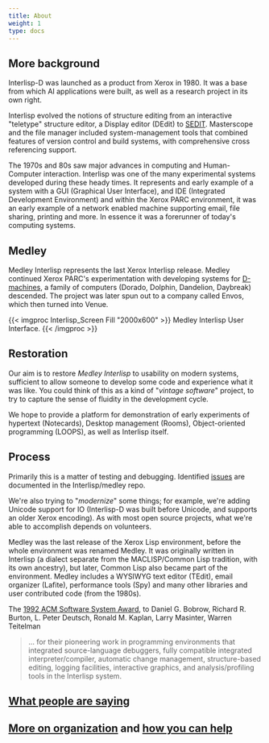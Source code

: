 ```yaml
---
title: About
weight: 1
type: docs
---
```

## More background

Interlisp-D was launched as a product from Xerox in 1980. It was a base from which AI applications were built, as well as a research project in its own right.

Interlisp evolved the notions of structure editing from an interactive "teletype" structure editor, a Display editor (DEdit) to [SEDIT](https://www.youtube.com/watch?v=2qsmF8HHskg). Masterscope and the file manager included system-management tools that combined features of version control and build systems, with comprehensive cross referencing support.

The 1970s and 80s saw major advances in computing and Human-Computer interaction.  Interlisp was one of the many experimental systems developed during these heady times.  It represents and early example of a system with a GUI (Graphical User Interface), and IDE (Integrated Development Environment) and within the Xerox PARC environment, it was an early example of a network enabled machine supporting email, file sharing, printing and more.  In essence it was a forerunner of today's computing systems.

## Medley

Medley Interlisp represents the last Xerox Interlisp release.  Medley continued Xerox PARC's experimentation with developing systems for [D-machines](http://www.bitsavers.org/pdf/xerox/parc/Exploring_the_Ethernet_with_Mouse_and_Keyboard_May81.pdf), a family of computers (Dorado, Dolphin, Dandelion, Daybreak) descended. The project was later spun out to a company called Envos, which then turned into Venue.

{{< imgproc Interlisp_Screen Fill "2000x600" >}} Medley Interlisp User Interface. {{< /imgproc >}}

## Restoration

Our aim is to restore *Medley Interlisp* to usability on modern systems, sufficient to allow someone to develop some code and experience what it was like. You could think of this as a kind of "*vintage software*" project, to try to capture the sense of fluidity in the development cycle. 

We hope to provide a platform for demonstration of early experiments of hypertext (Notecards), Desktop management (Rooms), Object-oriented programming (LOOPS), as well as Interlisp itself.

## Process

Primarily this is a matter of testing and debugging.  Identified [issues](https://github.com/interlisp/medley/issues) are documented in the Interlisp/medley repo. 

We're also trying to "*modernize*" some things; for example, we're adding Unicode support for IO (Interlisp-D was built before Unicode, and supports an older Xerox encoding). As with most open source projects, what we're able to accomplish depends on volunteers.

Medley was the last release of the Xerox Lisp environment, before the whole environment was renamed Medley. It was originally written in Interlisp (a dialect separate from the MACLISP/Common Lisp tradition, with its own ancestry), but later, Common Lisp also became part of the environment. Medley includes a WYSIWYG text editor (TEdit), email organizer (Lafite), performance tools (Spy) and many other libraries and user contributed code (from the 1980s).

The [1992 ACM Software System Award](https://awards.acm.org/award_winners?year=1992&award=149&region=&submit=Submit&isSpecialCategory=), to Daniel G. Bobrow, Richard R. Burton, L. Peter Deutsch, Ronald M. Kaplan, Larry Masinter, Warren Teitelman

> ... for their pioneering work in programming environments that integrated source-language debuggers, fully compatible integrated interpreter/compiler, automatic change management,  structure-based editing, logging facilities, interactive graphics, and analysis/profiling tools in the Interlisp system.

## [What people are saying](comments)

## [More on organization](partners) and [how you can help](getinvolved)


